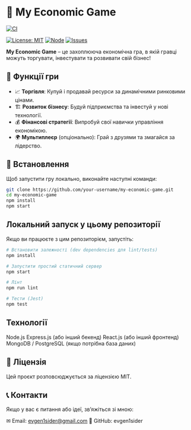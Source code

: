 # 🏦 My Economic Game

[![CI](https://github.com/evgen1sider/market-masters/actions/workflows/ci.yml/badge.svg?branch=develop)](https://github.com/evgen1sider/market-masters/actions/workflows/ci.yml?query=branch%3Adevelop)

<!-- Additional badges -->
[![License: MIT](https://img.shields.io/badge/License-MIT-yellow.svg)](https://opensource.org/licenses/MIT)
[![Node](https://img.shields.io/badge/node-18.x-brightgreen.svg)](https://nodejs.org/)
[![Issues](https://img.shields.io/github/issues/evgen1sider/market-masters)](https://github.com/evgen1sider/market-masters/issues)

**My Economic Game** – це захоплююча економічна гра, в якій гравці можуть торгувати, інвестувати та розвивати свій бізнес!

## 🚀 Функції гри
- 📈 **Торгівля**: Купуй і продавай ресурси за динамічними ринковими цінами.
- 🏗 **Розвиток бізнесу**: Будуй підприємства та інвестуй у нові технології.
- 💰 **Фінансові стратегії**: Випробуй свої навички управління економікою.
- 🌍 **Мультиплеєр** (опціонально): Грай з друзями та змагайся за лідерство.

## 🔧 Встановлення
Щоб запустити гру локально, виконайте наступні команди:

```sh
git clone https://github.com/your-username/my-economic-game.git
cd my-economic-game
npm install
npm start
```

## Локальний запуск у цьому репозиторії
Якщо ви працюєте з цим репозиторієм, запустіть:

```sh
# Встановити залежності (dev dependencies для lint/tests)
npm install

# Запустити простий статичний сервер
npm start

# Лінт
npm run lint

# Тести (Jest)
npm test
```

 ##  Технології
Node.js
Express.js (або інший бекенд)
React.js (або інший фронтенд)
MongoDB / PostgreSQL (якщо потрібна база даних)

## 📜 Ліцензія
Цей проєкт розповсюджується за ліцензією MIT.

## 📞 Контакти
Якщо у вас є питання або ідеї, зв’яжіться зі мною:

✉ Email: evgen1sider@gmail.com
🐙 GitHub: evgen1sider
